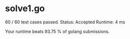 # solve1.go

60 / 60 test cases passed.
Status: Accepted
Runtime: 4 ms

Your runtime beats 93.75 % of golang submissions.

